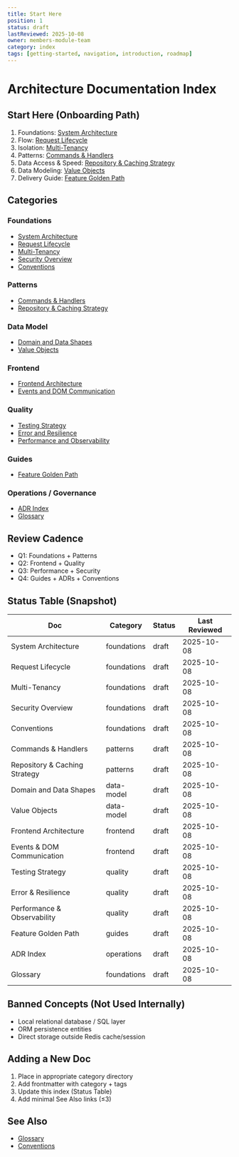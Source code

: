 ```yaml
---
title: Start Here 
position: 1
status: draft
lastReviewed: 2025-10-08
owner: members-module-team
category: index
tags: [getting-started, navigation, introduction, roadmap]
---
```


# Architecture Documentation Index

## Start Here (Onboarding Path)
1. Foundations: [System Architecture](./Foundations/system-architecture.md)
2. Flow: [Request Lifecycle](./Foundations/request-lifecycle.md)
3. Isolation: [Multi-Tenancy](./Foundations/multi-tenancy.md)
4. Patterns: [Commands & Handlers](./Patterns/commands-and-handlers.md)
5. Data Access & Speed: [Repository & Caching Strategy](./Patterns/repository-and-caching-strategy.md)
6. Data Modeling: [Value Objects](./Data-model/value-objects.md)
7. Delivery Guide: [Feature Golden Path](./Guides/feature-golden-path.md)

## Categories

### Foundations
- [System Architecture](./Foundations/system-architecture.md)
- [Request Lifecycle](./Foundations/request-lifecycle.md)
- [Multi-Tenancy](./Foundations/multi-tenancy.md)
- [Security Overview](./Foundations/security-overview.md)
- [Conventions](./Foundations/conventions.md)

### Patterns
- [Commands & Handlers](./Patterns/commands-and-handlers.md)
- [Repository & Caching Strategy](./Patterns/repository-and-caching-strategy.md)

### Data Model
- [Domain and Data Shapes](./Data-model/domain-and-data-shapes.md)
- [Value Objects](./Data-model/value-objects.md)

### Frontend
- [Frontend Architecture](./Frontend/frontend-architecture.md)
- [Events and DOM Communication](./Frontend/events-and-dom-communication.md)

### Quality
- [Testing Strategy](./Quality/testing-strategy.md)
- [Error and Resilience](./Quality/error-and-resilience.md)
- [Performance and Observability](./Quality/performance-and-observability.md)

### Guides
- [Feature Golden Path](./Guides/feature-golden-path.md)

### Operations / Governance
- [ADR Index](./Operations/adr-index.md)
- [Glossary](./glossary.md)

## Review Cadence
- Q1: Foundations + Patterns
- Q2: Frontend + Quality
- Q3: Performance + Security
- Q4: Guides + ADRs + Conventions

## Status Table (Snapshot)
| Doc | Category | Status | Last Reviewed |
|-----|----------|--------|---------------|
| System Architecture | foundations | draft | 2025-10-08 |
| Request Lifecycle | foundations | draft | 2025-10-08 |
| Multi-Tenancy | foundations | draft | 2025-10-08 |
| Security Overview | foundations | draft | 2025-10-08 |
| Conventions | foundations | draft | 2025-10-08 |
| Commands & Handlers | patterns | draft | 2025-10-08 |
| Repository & Caching Strategy | patterns | draft | 2025-10-08 |
| Domain and Data Shapes | data-model | draft | 2025-10-08 |
| Value Objects | data-model | draft | 2025-10-08 |
| Frontend Architecture | frontend | draft | 2025-10-08 |
| Events & DOM Communication | frontend | draft | 2025-10-08 |
| Testing Strategy | quality | draft | 2025-10-08 |
| Error & Resilience | quality | draft | 2025-10-08 |
| Performance & Observability | quality | draft | 2025-10-08 |
| Feature Golden Path | guides | draft | 2025-10-08 |
| ADR Index | operations | draft | 2025-10-08 |
| Glossary | foundations | draft | 2025-10-08 |

## Banned Concepts (Not Used Internally)
- Local relational database / SQL layer
- ORM persistence entities
- Direct storage outside Redis cache/session

## Adding a New Doc
1. Place in appropriate category directory
2. Add frontmatter with category + tags
3. Update this index (Status Table)
4. Add minimal See Also links (≤3)

## See Also
- [Glossary](./glossary.md)
- [Conventions](./Foundations/conventions.md)
